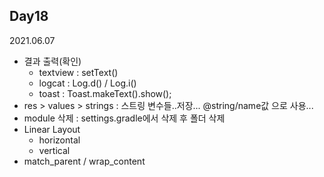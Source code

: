 ## Day18
2021.06.07

- 결과 출력(확인)
  - textview : setText()
  - logcat : Log.d() / Log.i()
  - toast : Toast.makeText().show();
- res > values > strings : 스트링 변수들..저장... @string/name값 으로 사용...
- module 삭제 : settings.gradle에서 삭제 후 폴더 삭제
- Linear Layout
  - horizontal
  - vertical
- match_parent / wrap_content
